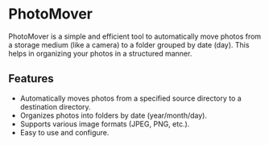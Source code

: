 # PhotoMover

PhotoMover is a simple and efficient tool to automatically move photos from a storage medium (like a camera) to a folder grouped by date (day). This helps in organizing your photos in a structured manner.

## Features

- Automatically moves photos from a specified source directory to a destination directory.
- Organizes photos into folders by date (year/month/day).
- Supports various image formats (JPEG, PNG, etc.).
- Easy to use and configure.
